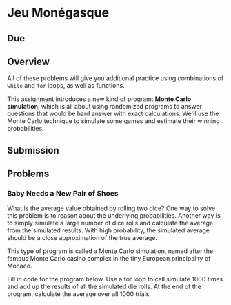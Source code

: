 # Jeu Monégasque

## Due 

## Overview

All of these problems will give you additional practice using combinations of `while` and `for` loops, as well as functions.

This assignment introduces a new kind of program: **Monte Carlo simulation**, which is all about using randomized programs to answer questions that would be hard answer with exact calculations. We'll use the Monte Carlo technique to simulate some games and estimate their winning probabilities.


## Submission


## Problems

### Baby Needs a New Pair of Shoes

What is the average value obtained by rolling two dice? One way to solve this problem is to reason about the underlying probabilities. Another way is to simply simulate a large number of dice rolls and calculate the average from the simulated results. With high probability, the simulated average should be a close approximation of the true average.

This type of program is called a Monte Carlo simulation, named after the famous Monte Carlo casino complex in the tiny European principality of Monaco.

Fill in code for the program below. Use a for loop to call simulate 1000 times and add up the results of all the simulated die rolls. At the end of the program, calculate the average over all 1000 trials.
